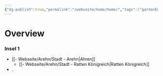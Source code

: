 ```yaml
---
{"dg-publish":true,"permalink":"/webseite/home/home/","tags":["gardenEntry"]}
---
```


# **Overview**

### **Insel 1**
- [[- Webseite/Arehn/Stadt - Arehn\|Ahren]]
	- [[- Webseite/Arehn/Stadt - Ratten Königreich\|Ratten Königreich]]
- .
